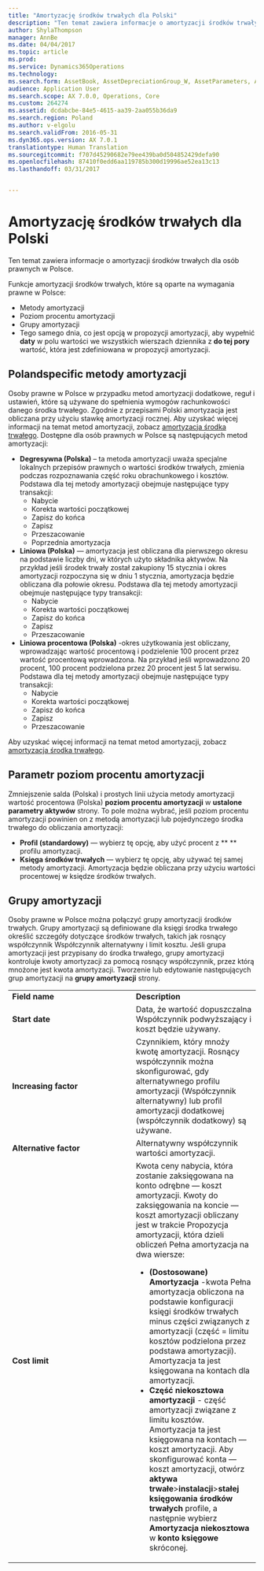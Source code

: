 ```yaml
---
title: "Amortyzację środków trwałych dla Polski"
description: "Ten temat zawiera informacje o amortyzacji środków trwałych dla osób prawnych w Polsce."
author: ShylaThompson
manager: AnnBe
ms.date: 04/04/2017
ms.topic: article
ms.prod: 
ms.service: Dynamics365Operations
ms.technology: 
ms.search.form: AssetBook, AssetDepreciationGroup_W, AssetParameters, AssetPosting
audience: Application User
ms.search.scope: AX 7.0.0, Operations, Core
ms.custom: 264274
ms.assetid: dcdabcbe-84e5-4615-aa39-2aa055b36da9
ms.search.region: Poland
ms.author: v-elgolu
ms.search.validFrom: 2016-05-31
ms.dyn365.ops.version: AX 7.0.1
translationtype: Human Translation
ms.sourcegitcommit: f707d45290682e79ee439ba0d504852429defa90
ms.openlocfilehash: 87410f0edd6aa119785b300d19996ae52ea13c13
ms.lasthandoff: 03/31/2017


---
```


# <a name="fixed-assets-depreciation-for-poland"></a>Amortyzację środków trwałych dla Polski

Ten temat zawiera informacje o amortyzacji środków trwałych dla osób prawnych w Polsce.

Funkcje amortyzacji środków trwałych, które są oparte na wymagania prawne w Polsce:

-   Metody amortyzacji
-   Poziom procentu amortyzacji
-   Grupy amortyzacji
-   Tego samego dnia, co jest opcją w propozycji amortyzacji, aby wypełnić **daty** w polu wartości we wszystkich wierszach dziennika z **do tej pory** wartość, która jest zdefiniowana w propozycji amortyzacji.

## <a name="polandspecific-depreciation-methods"></a>Polandspecific metody amortyzacji
Osoby prawne w Polsce w przypadku metod amortyzacji dodatkowe, reguł i ustawień, które są używane do spełnienia wymogów rachunkowości danego środka trwałego. Zgodnie z przepisami Polski amortyzacja jest obliczana przy użyciu stawkę amortyzacji rocznej. Aby uzyskać więcej informacji na temat metod amortyzacji, zobacz [amortyzacja środka trwałego](../fixed-assets/fixed-asset-depreciation.md). Dostępne dla osób prawnych w Polsce są następujących metod amortyzacji:

-   **Degresywna (Polska)** – ta metoda amortyzacji uważa specjalne lokalnych przepisów prawnych o wartości środków trwałych, zmienia podczas rozpoznawania część roku obrachunkowego i kosztów. Podstawa dla tej metody amortyzacji obejmuje następujące typy transakcji:
    -   Nabycie
    -   Korekta wartości początkowej
    -   Zapisz do końca
    -   Zapisz
    -   Przeszacowanie
    -   Poprzednia amortyzacja
-   **Liniowa (Polska)** — amortyzacja jest obliczana dla pierwszego okresu na podstawie liczby dni, w których użyto składnika aktywów. Na przykład jeśli środek trwały został zakupiony 15 stycznia i okres amortyzacji rozpoczyna się w dniu 1 stycznia, amortyzacja będzie obliczana dla połowie okresu. Podstawa dla tej metody amortyzacji obejmuje następujące typy transakcji:
    -   Nabycie
    -   Korekta wartości początkowej
    -   Zapisz do końca
    -   Zapisz
    -   Przeszacowanie
-   **Liniowa procentowa (Polska)** -okres użytkowania jest obliczany, wprowadzając wartość procentową i podzielenie 100 procent przez wartość procentową wprowadzona. Na przykład jeśli wprowadzono 20 procent, 100 procent podzielona przez 20 procent jest 5 lat serwisu. Podstawa dla tej metody amortyzacji obejmuje następujące typy transakcji:
    -   Nabycie
    -   Korekta wartości początkowej
    -   Zapisz do końca
    -   Zapisz
    -   Przeszacowanie

Aby uzyskać więcej informacji na temat metod amortyzacji, zobacz [amortyzacja środka trwałego](../fixed-assets/fixed-asset-depreciation.md).

## <a name="depreciation-percent-level-parameter"></a>Parametr poziom procentu amortyzacji
Zmniejszenie salda (Polska) i prostych linii użycia metody amortyzacji wartość procentowa (Polska) **poziom procentu amortyzacji** w **ustalone parametry aktywów** strony. To pole można wybrać, jeśli poziom procentu amortyzacji powinien on z metodą amortyzacji lub pojedynczego środka trwałego do obliczania amortyzacji:

-   **Profil (standardowy)** — wybierz tę opcję, aby użyć procent z ** ** profilu amortyzacji.
-   **Księga środków trwałych** — wybierz tę opcję, aby używać tej samej metody amortyzacji. Amortyzacja będzie obliczana przy użyciu wartości procentowej w księdze środków trwałych.

## <a name="depreciation-groups"></a>Grupy amortyzacji
Osoby prawne w Polsce można połączyć grupy amortyzacji środków trwałych. Grupy amortyzacji są definiowane dla księgi środka trwałego określić szczegóły dotyczące środków trwałych, takich jak rosnący współczynnik Współczynnik alternatywny i limit kosztu. Jeśli grupa amortyzacji jest przypisany do środka trwałego, grupy amortyzacji kontroluje kwoty amortyzacji za pomocą rosnący współczynnik, przez którą mnożone jest kwota amortyzacji. Tworzenie lub edytowanie następujących grup amortyzacji na **grupy amortyzacji** strony.

<table>
<colgroup>
<col width="50%" />
<col width="50%" />
</colgroup>
<tbody>
<tr class="odd">
<td><strong>Field name</strong></td>
<td><strong>Description</strong></td>
</tr>
<tr class="even">
<td><strong>Start date</strong></td>
<td>Data, że wartość dopuszczalna Współczynnik podwyższający i koszt będzie używany.</td>
</tr>
<tr class="odd">
<td><strong>Increasing factor</strong></td>
<td>Czynnikiem, który mnoży kwotę amortyzacji. Rosnący współczynnik można skonfigurować, gdy alternatywnego profilu amortyzacji (Współczynnik alternatywny) lub profil amortyzacji dodatkowej (współczynnik dodatkowy) są używane.</td>
</tr>
<tr class="even">
<td><strong>Alternative factor</strong></td>
<td>Alternatywny współczynnik wartości amortyzacji.</td>
</tr>
<tr class="odd">
<td><strong>Cost limit</strong></td>
<td>Kwota ceny nabycia, która zostanie zaksięgowana na konto odrębne — koszt amortyzacji. Kwoty do zaksięgowania na koncie — koszt amortyzacji obliczany jest w trakcie Propozycja amortyzacji, która dzieli obliczeń Pełna amortyzacja na dwa wiersze:
<ul>
<li><strong>(Dostosowane) Amortyzacja</strong> -kwota Pełna amortyzacja obliczona na podstawie konfiguracji księgi środków trwałych minus części związanych z amortyzacji (część = limitu kosztów podzielona przez podstawa amortyzacji). Amortyzacja ta jest księgowana na kontach dla amortyzacji.</li>
<li><strong>Część niekosztowa amortyzacji</strong> - część amortyzacji związane z limitu kosztów. Amortyzacja ta jest księgowana na kontach — koszt amortyzacji. Aby skonfigurować konta — koszt amortyzacji, otwórz <strong>aktywa trwałe</strong>&gt;<strong>instalacji</strong>&gt;<strong>stałej księgowania środków trwałych</strong> profile, a następnie wybierz <strong>Amortyzacja niekosztowa</strong> w <strong>konto księgowe</strong> skróconej.</li>
</ul></td>
</tr>
</tbody>
</table>

 


